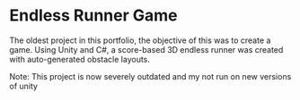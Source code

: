 # Endless Runner Game
 The oldest project in this portfolio, the objective of this was to create a game. Using Unity and C#, a score-based 3D endless runner was created with auto-generated obstacle layouts. 
 
 Note: This project is now severely outdated and my not run on new versions of unity
